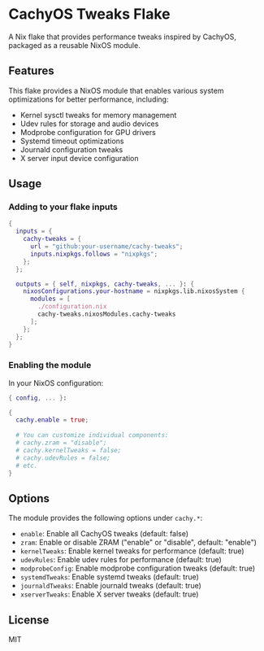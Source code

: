 # CachyOS Tweaks Flake

A Nix flake that provides performance tweaks inspired by CachyOS, packaged as a reusable NixOS module.

## Features

This flake provides a NixOS module that enables various system optimizations for better performance, including:

- Kernel sysctl tweaks for memory management
- Udev rules for storage and audio devices
- Modprobe configuration for GPU drivers
- Systemd timeout optimizations
- Journald configuration tweaks
- X server input device configuration

## Usage

### Adding to your flake inputs

```nix
{
  inputs = {
    cachy-tweaks = {
      url = "github:your-username/cachy-tweaks";
      inputs.nixpkgs.follows = "nixpkgs";
    };
  };

  outputs = { self, nixpkgs, cachy-tweaks, ... }: {
    nixosConfigurations.your-hostname = nixpkgs.lib.nixosSystem {
      modules = [
        ./configuration.nix
        cachy-tweaks.nixosModules.cachy-tweaks
      ];
    };
  };
}
```

### Enabling the module

In your NixOS configuration:

```nix
{ config, ... }:

{
  cachy.enable = true;
  
  # You can customize individual components:
  # cachy.zram = "disable";
  # cachy.kernelTweaks = false;
  # cachy.udevRules = false;
  # etc.
}
```

## Options

The module provides the following options under `cachy.*`:

- `enable`: Enable all CachyOS tweaks (default: false)
- `zram`: Enable or disable ZRAM ("enable" or "disable", default: "enable")
- `kernelTweaks`: Enable kernel tweaks for performance (default: true)
- `udevRules`: Enable udev rules for performance (default: true)
- `modprobeConfig`: Enable modprobe configuration tweaks (default: true)
- `systemdTweaks`: Enable systemd tweaks (default: true)
- `journaldTweaks`: Enable journald tweaks (default: true)
- `xserverTweaks`: Enable X server tweaks (default: true)

## License

MIT